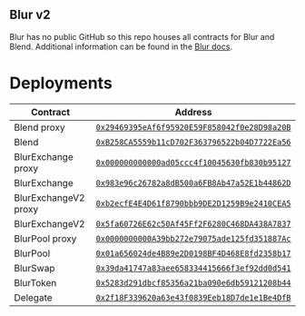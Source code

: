 ## Blur v2

Blur has no public GitHub so this repo houses all contracts for Blur and Blend. Additional information can be found in the [Blur docs](https://docs.blur.foundation/).

# Deployments
<table>
    <thead>
        <tr>
            <th>Contract</th>
            <th>Address</th>
        </tr>
    </thead>
    <tbody>
        <tr>
            <td>Blend proxy</td>
            <td><code><a href="https://etherscan.io/address/0x29469395eAf6f95920E59F858042f0e28D98a20B">0x29469395eAf6f95920E59F858042f0e28D98a20B</code></td>
        </tr>
        <tr>
            <td>Blend</td>
            <td><code><a href="https://etherscan.io/address/0xB258CA5559b11cD702F363796522b04D7722Ea56">0xB258CA5559b11cD702F363796522b04D7722Ea56</code></td>
        <tr>
            <td>BlurExchange proxy</td> 
            <td><code><a href="https://etherscan.io/address/0x000000000000ad05ccc4f10045630fb830b95127">0x000000000000ad05ccc4f10045630fb830b95127</code></td>
        <tr>
            <td>BlurExchange</td> 
            <td><code><a href="https://etherscan.io/address/0x983e96c26782a8dB500a6FB8Ab47a52E1b44862D">0x983e96c26782a8dB500a6FB8Ab47a52E1b44862D</code></td>
        <tr>
            <td>BlurExchangeV2 proxy</td> 
            <td><code><a href="https://etherscan.io/address/0xb2ecfE4E4D61f8790bbb9DE2D1259B9e2410CEA5">0xb2ecfE4E4D61f8790bbb9DE2D1259B9e2410CEA5</code></td>
        <tr>
            <td>BlurExchangeV2</td> 
            <td><code><a href="https://etherscan.io/address/0x5fa60726E62c50Af45Ff2F6280C468DA438A7837">0x5fa60726E62c50Af45Ff2F6280C468DA438A7837</code></td>
        <tr>
            <td>BlurPool proxy</td> 
            <td><code><a href="https://etherscan.io/address/0x0000000000A39bb272e79075ade125fd351887Ac">0x0000000000A39bb272e79075ade125fd351887Ac</code></td>
        <tr>
            <td>BlurPool</td> 
            <td><code><a href="https://etherscan.io/address/0x01a656024de4B89e2D0198BF4D468E8fd2358b17">0x01a656024de4B89e2D0198BF4D468E8fd2358b17</code></td>
        <tr>
            <td>BlurSwap</td> 
            <td><code><a href="https://etherscan.io/address/0x39da41747a83aee658334415666f3ef92dd0d541">0x39da41747a83aee658334415666f3ef92dd0d541</code></td>
        <tr>
            <td>BlurToken</td> 
            <td><code><a href="https://etherscan.io/address/0x5283d291dbcf85356a21ba090e6db59121208b44">0x5283d291dbcf85356a21ba090e6db59121208b44</code></td>
        <tr>
            <td>Delegate</td> 
            <td><code><a href="https://etherscan.io/address/0x2f18F339620a63e43f0839Eeb18D7de1e1Be4DfB">0x2f18F339620a63e43f0839Eeb18D7de1e1Be4DfB</code></td>
    </tbody>
</table>